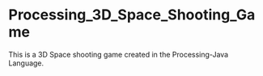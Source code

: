 # Processing_3D_Space_Shooting_Game
This is a 3D Space shooting game created in the Processing-Java Language.
